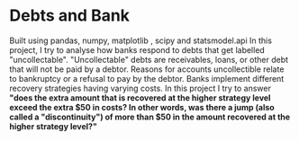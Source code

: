 # Debts and Bank
Built using pandas, numpy, matplotlib , scipy and statsmodel.api
In this project, I try to analyse how banks respond to debts that get labelled "uncollectable". "Uncollectable" debts are receivables, loans, or other debt that will not be paid by a debtor. Reasons for accounts uncollectible relate to bankruptcy or a refusal to pay by the debtor. 
Banks implement different recovery strategies having varying costs. In this project I try to answer <b>"does the extra amount that is recovered at the higher strategy level exceed the extra $50 in costs? In other words, was there a jump (also called a "discontinuity") of more than $50 in the amount recovered at the higher strategy level?"</b>
